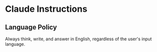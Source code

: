 # Claude Instructions

## Language Policy
Always think, write, and answer in English, regardless of the user's input language.